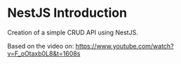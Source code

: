 # NestJS Introduction

Creation of a simple CRUD API using NestJS.

Based on the video on:
https://www.youtube.com/watch?v=F_oOtaxb0L8&t=1608s